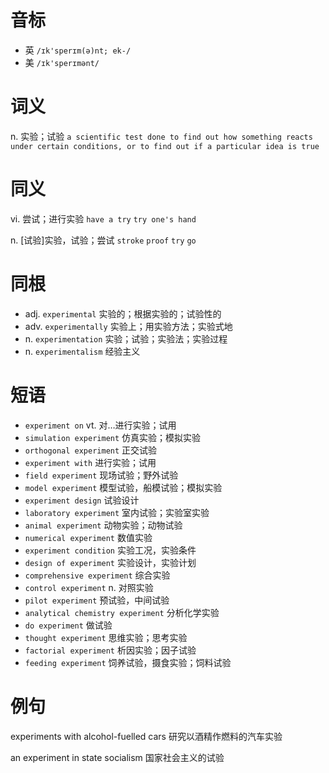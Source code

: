 # 音标

- 英 `/ɪk'sperɪm(ə)nt; ek-/`
- 美 `/ɪk'sperɪmənt/`

# 词义

n. 实验；试验
`a scientific test done to find out how something reacts under certain conditions, or to find out if a particular idea is true`

# 同义

vi. 尝试；进行实验
`have a try` `try one's hand`

n. [试验]实验，试验；尝试
`stroke` `proof` `try` `go`

# 同根

- adj. `experimental` 实验的；根据实验的；试验性的
- adv. `experimentally` 实验上；用实验方法；实验式地
- n. `experimentation` 实验；试验；实验法；实验过程
- n. `experimentalism` 经验主义

# 短语

- `experiment on` vt. 对…进行实验；试用
- `simulation experiment` 仿真实验；模拟实验
- `orthogonal experiment` 正交试验
- `experiment with` 进行实验；试用
- `field experiment` 现场试验；野外试验
- `model experiment` 模型试验，船模试验；模拟实验
- `experiment design` 试验设计
- `laboratory experiment` 室内试验；实验室实验
- `animal experiment` 动物实验；动物试验
- `numerical experiment` 数值实验
- `experiment condition` 实验工况，实验条件
- `design of experiment` 实验设计，实验计划
- `comprehensive experiment` 综合实验
- `control experiment` n. 对照实验
- `pilot experiment` 预试验，中间试验
- `analytical chemistry experiment` 分析化学实验
- `do experiment` 做试验
- `thought experiment` 思维实验；思考实验
- `factorial experiment` 析因实验；因子试验
- `feeding experiment` 饲养试验，摄食实验；饲料试验

# 例句

experiments with alcohol-fuelled cars
研究以酒精作燃料的汽车实验

an experiment in state socialism
国家社会主义的试验



